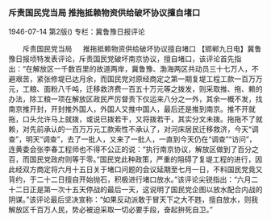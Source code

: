 ### 斥责国民党当局  推拖抵赖物资供给破坏协议擅自堵口

1946-07-14
第2版()
专栏：冀鲁豫日报评论

　　斥责国民党当局
　  推拖抵赖物资供给破坏协议擅自堵口
    【邯郸九日电】冀鲁豫日报顷特发表评论，斥责国民党破坏南京协议，擅自堵口，该评论首先指出：“在解放区一千数百里的故道两岸，冀鲁豫、渤海两区共动员三十七万人，不避艰苦，紧张修堤已达月余，而国民党对原经商定之第一期复堤工程工款一百万万元，工粮、面粉八千吨，迁移救济费一百五十万元等之拨发，则采取推、拖、赖的办法，除工粮一项在解放区政民严厉督责下仅运来八分之一外，其余一概不发，找南京推开封，开封推外国人，外国人又推中国人，最后还是推到南京。推不开就拖，口头允许马上就拨，或说已拨若干，又将拨若干，其实分文未拨。拖拖不了就赖，对先前承认的一百万万元工款索性不承认了，对河床居民迁移救济，今天“调查”，明天“调查”，去了一批人，又来了一批人，一直到今天仍在“调查”“访问”，连黄委会张李春工程师也不得不公正的说：“执行南京协议，解放区做到了百分之百，而国民党政府则等于零。”国民党此种政策，严重的阻碍了复堤工程的进行，因此经双方商定将六月十五日关于堵口问题的会议延期至七月一日，不料国民党竟又背约，于二十二日擅自开始抛石，积极进行堵口放水。”该评论尖锐指出：“六月二十二日正是第一次十五天停战的最后一天，这说明了国民党企图以放水配合内战的阴谋。”该评论最后坚决宣称：“如果反动派敢于冒天下之大不韪，擅自放水，则我解放区千百万人民，势必被迫采取一切必要手段，奋起拚死自卫。”
